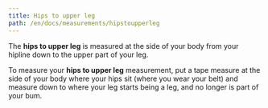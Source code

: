 ```yaml
---
title: Hips to upper leg
path: /en/docs/measurements/hipstoupperleg
---
```


The **hips to upper leg** is measured at the side of your body from your hipline down to the upper part of your leg.

To measure your **hips to upper leg** measurement, put a tape measure at the side of your body where your hips sit (where you wear your belt) and measure down to where your leg starts being a leg, and no longer is part of your bum.